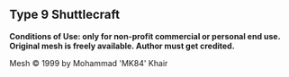 Type 9 Shuttlecraft
-------------------

<b>Conditions of Use: only for non-profit commercial or personal end use. Original mesh is freely available. Author must get credited.</b>

Mesh :copyright: 1999 by Mohammad 'MK84' Khair